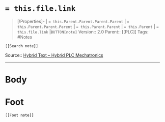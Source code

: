 # `= this.file.link`
>[!Properties]- | `= this.Parent.Parent.Parent.Parent` |  `= this.Parent.Parent.Parent` | `= this.Parent.Parent` | `= this.Parent` | `= this.file.link` |`BUTTON[note]` 
>Version:: 2.0
>Parent:: [[PLC]]
>Tags: #Notes
```meta-bind-embed
[[Search note]]
```
Source:: [Hybrid Text – Hybrid PLC Mechatronics](https://hybridplc.org/hybrid/)
***
# Body









# Foot
```meta-bind-embed
[[Foot note]]
``` 